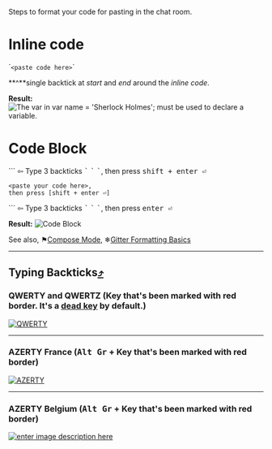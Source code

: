 Steps to format your code for pasting in the chat room.

# Inline code
\``<paste code here>`\`

**^**single backtick at *start* and *end* around the *inline code*.

**Result:** ![The var in `var name = 'Sherlock Holmes';` must be used to declare a variable.](http://i.imgur.com/kybYy9g.png)

# Code Block
\`\`\` ⇦ Type 3 backticks <kbd>\`</kbd> <kbd>\`</kbd> <kbd>\`</kbd>, then press <kbd>shift + enter ⏎</kbd>

    <paste your code here>,
    then press [shift + enter ⏎]

\`\`\` ⇦ Type 3 backticks <kbd>\`</kbd> <kbd>\`</kbd> <kbd>\`</kbd>, then press <kbd>enter ⏎</kbd> 

**Result:** ![Code Block](http://i.imgur.com/4MMUJVs.png)

See also, ⚑[Compose Mode](https://gitter.zendesk.com/hc/en-us/articles/201302311-Compose-mode), ❄[Gitter Formatting Basics](https://gitter.zendesk.com/hc/en-us/articles/200176682-Markdown-basics)

***

## Typing Backticks[⤴](http://superuser.com/a/254077/122424)
### QWERTY and QWERTZ (Key that's been marked with red border. It's a [dead key][1] by default.)

[![QWERTY][2]][3]

***

### AZERTY France (<kbd>Alt Gr</kbd> + Key that's been marked with red border)

[![AZERTY][4]][5]

***

### AZERTY Belgium (<kbd>Alt Gr</kbd> + Key that's been marked with red border)

[![enter image description here][6]][7]


  [1]: http://en.wikipedia.org/wiki/Dead_key
  [2]: http://i.stack.imgur.com/TOn1U.png
  [3]: http://i.stack.imgur.com/TOn1U.png
  [4]: http://i.stack.imgur.com/BTBIE.png
  [5]: http://i.stack.imgur.com/BTBIE.png
  [6]: http://i.stack.imgur.com/9o9hM.png
  [7]: http://i.stack.imgur.com/9o9hM.png